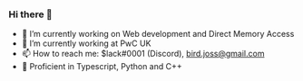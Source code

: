 ### Hi there 👋

- 🔭 I’m currently working on Web development and Direct Memory Access
- 🌱 I’m currently working at PwC UK
- 📫 How to reach me: $lack#0001 (Discord), bird.joss@gmail.com
- 🚀 Proficient in Typescript, Python and C++
